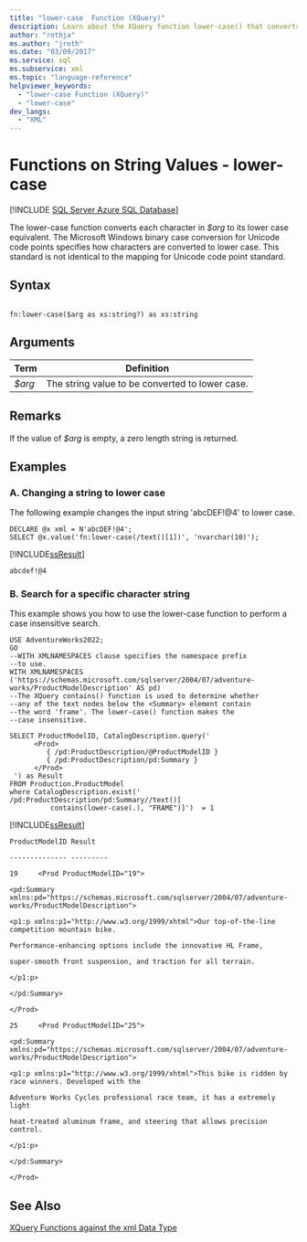 ```yaml
---
title: "lower-case  Function (XQuery)"
description: Learn about the XQuery function lower-case() that converts each character in a specified string to its lower case equivalent.
author: "rothja"
ms.author: "jroth"
ms.date: "03/09/2017"
ms.service: sql
ms.subservice: xml
ms.topic: "language-reference"
helpviewer_keywords:
  - "lower-case Function (XQuery)"
  - "lower-case"
dev_langs:
  - "XML"
---
```

# Functions on String Values - lower-case
[!INCLUDE [SQL Server Azure SQL Database](../includes/applies-to-version/sqlserver.md)]

  The lower-case function converts each character in *$arg* to its lower case equivalent. The Microsoft Windows binary case conversion for Unicode code points specifies how characters are converted to lower case. This standard is not identical to the mapping for Unicode code point standard.  
  
## Syntax  
  
```  
  
fn:lower-case($arg as xs:string?) as xs:string  
```  
  
## Arguments  
  
|Term|Definition|  
|-|-|
|*$arg*|The string value to be converted to lower case.|  
  
## Remarks  
 If the value of *$arg* is empty, a zero length string is returned.  
  
## Examples  
  
### A. Changing a string to lower case  
 The following example changes the input string 'abcDEF!@4' to lower case.  
  
```  
DECLARE @x xml = N'abcDEF!@4';  
SELECT @x.value('fn:lower-case(/text()[1])', 'nvarchar(10)');  
```  
  
 [!INCLUDE[ssResult](../includes/ssresult-md.md)]  
  
 `abcdef!@4`  
  
### B. Search for a specific character string  
 This example shows you how to use the lower-case function to perform a case insensitive search.  
  
```  
USE AdventureWorks2022;
GO  
--WITH XMLNAMESPACES clause specifies the namespace prefix  
--to use.   
WITH XMLNAMESPACES ('https://schemas.microsoft.com/sqlserver/2004/07/adventure-works/ProductModelDescription' AS pd)  
--The XQuery contains() function is used to determine whether  
--any of the text nodes below the <Summary> element contain  
--the word 'frame'. The lower-case() function makes the   
--case insensitive.  
  
SELECT ProductModelID, CatalogDescription.query('  
      <Prod>  
         { /pd:ProductDescription/@ProductModelID }  
         { /pd:ProductDescription/pd:Summary }  
      </Prod>  
 ') as Result  
FROM Production.ProductModel  
where CatalogDescription.exist('  
/pd:ProductDescription/pd:Summary//text()[  
          contains(lower-case(.), "FRAME")]')  = 1  
```  
  
 [!INCLUDE[ssResult](../includes/ssresult-md.md)]  
  
 `ProductModelID Result`  
  
 `-------------- ---------`  
  
 `19     <Prod ProductModelID="19">`  
  
 `<pd:Summary xmlns:pd="https://schemas.microsoft.com/sqlserver/2004/07/adventure-works/ProductModelDescription">`  
  
 `<p1:p xmlns:p1="http://www.w3.org/1999/xhtml">Our top-of-the-line competition mountain bike.`  
  
 `Performance-enhancing options include the innovative HL Frame,`  
  
 `super-smooth front suspension, and traction for all terrain.`  
  
 `</p1:p>`  
  
 `</pd:Summary>`  
  
 `</Prod>`  
  
 `25     <Prod ProductModelID="25">`  
  
 `<pd:Summary xmlns:pd="https://schemas.microsoft.com/sqlserver/2004/07/adventure-works/ProductModelDescription">`  
  
 `<p1:p xmlns:p1="http://www.w3.org/1999/xhtml">This bike is ridden by race winners. Developed with the`  
  
 `Adventure Works Cycles professional race team, it has a extremely light`  
  
 `heat-treated aluminum frame, and steering that allows precision control.`  
  
 `</p1:p>`  
  
 `</pd:Summary>`  
  
 `</Prod>`  
  
## See Also  
 [XQuery Functions against the xml Data Type](../xquery/xquery-functions-against-the-xml-data-type.md)  
  
  
